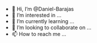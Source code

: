 - 👋 Hi, I’m @Daniel-Barajas
- 👀 I’m interested in ...
- 🌱 I’m currently learning ...
- 💞️ I’m looking to collaborate on ...
- 📫 How to reach me ...

<!---
Daniel-Barajas/Daniel-Barajas is a ✨ special ✨ repository because its `README.md` (this file) appears on your GitHub profile.
You can click the Preview link to take a look at your changes.
--->

